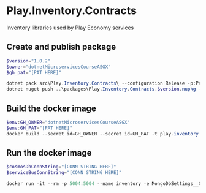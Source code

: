 # Play.Inventory.Contracts
Inventory libraries used by Play Economy services

## Create and publish package
```powershell
$version="1.0.2"
$owner="dotnetMicroservicesCourseASGX"
$gh_pat="[PAT HERE]"

dotnet pack src\Play.Inventory.Contracts\ --configuration Release -p:PackageVersion=$version -p:RepositoryUrl=https://github.com/$owner/Play.Inventory -o ..\packages
dotnet nuget push ..\packages\Play.Inventory.Contracts.$version.nupkg --api-key $gh_pat --source "github"
```

## Build the docker image
```powershell
$env:GH_OWNER="dotnetMicroservicesCourseASGX"
$env:GH_PAT="[PAT HERE]"
docker build --secret id=GH_OWNER --secret id=GH_PAT -t play.inventory:$version .
```

## Run the docker image
```powershell
$cosmosDbConnString="[CONN STRING HERE]"
$serviceBusConnString="[CONN STRING HERE]"

docker run -it --rm -p 5004:5004 --name inventory -e MongoDbSettings__ConnectionString=$cosmosDbConnString -e ServiceBusSettings__ConnectionString=$serviceBusConnString -e ServiceSettings__MessageBroker="SERVICEBUS" play.inventory:$version
```
